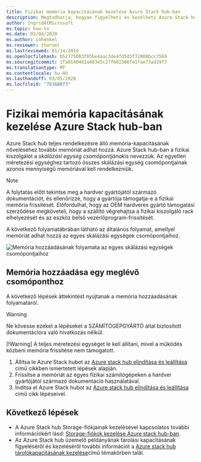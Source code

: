 ```yaml
---
title: Fizikai memória kapacitásának kezelése Azure Stack hub-ban
description: Megtudhatja, hogyan figyelheti és kezelheti Azure Stack hub fizikai memóriáját és kapacitását.
author: IngridAtMicrosoft
ms.topic: how-to
ms.date: 03/04/2020
ms.author: inhenkel
ms.reviewer: thoroet
ms.lastreviewed: 01/14/2019
ms.openlocfilehash: b52775083f05be4aac3de4fd5d3f72808bcc7569
ms.sourcegitcommit: 1fa0140481a483e5c27f602386fe1fae77ad29f7
ms.translationtype: MT
ms.contentlocale: hu-HU
ms.lasthandoff: 03/05/2020
ms.locfileid: "78368073"
---
```

# <a name="manage-physical-memory-capacity-in-azure-stack-hub"></a>Fizikai memória kapacitásának kezelése Azure Stack hub-ban

Azure Stack hub teljes rendelkezésre álló memória-kapacitásának növeléséhez további memóriát adhat hozzá. Azure Stack hub-ban a fizikai kiszolgálót a *skálázási egység csomópontjának*is nevezzük. Az egyetlen méretezési egységhez tartozó összes skálázási egység csomópontjainak azonos mennyiségű memóriával kell rendelkezniük.

> [!note]  
> A folytatás előtt tekintse meg a hardver gyártójától származó dokumentációt, és ellenőrizze, hogy a gyártója támogatja-e a fizikai memória frissítését. Előfordulhat, hogy az OEM hardveres gyártó támogatási szerződése megköveteli, hogy a szállító végrehajtsa a fizikai kiszolgáló rack elhelyezését és az eszköz belső vezérlőprogram-frissítését.

A következő folyamatábrában látható az általános folyamat, amellyel memóriát adhat hozzá az egyes skálázási egységek csomópontjaihoz.

![Memória hozzáadásának folyamata az egyes skálázási egységek csomópontjaihoz](media/azure-stack-manage-storage-physical-capacity/process-to-add-memory-to-scale-unit.png)

## <a name="add-memory-to-an-existing-node"></a>Memória hozzáadása egy meglévő csomóponthoz
A következő lépések áttekintést nyújtanak a memória hozzáadásának folyamatáról.

> [!Warning]
> Ne kövesse ezeket a lépéseket a SZÁMÍTÓGÉPGYÁRTÓ által biztosított dokumentációra való hivatkozás nélkül.
> 
> [!Warning]
> A teljes méretezési egységet le kell állítani, mivel a működés közbeni memória frissítése nem támogatott.

1. Állítsa le Azure Stack hubot az [Azure stack hub elindítása és leállítása](azure-stack-start-and-stop.md) című cikkben ismertetett lépések alapján.
2. Frissítse a memóriát az egyes fizikai számítógépeken a hardver gyártójától származó dokumentáció használatával.
3. Indítsa el Azure Stack hubot az [Azure stack hub elindítása és leállítása](azure-stack-start-and-stop.md) című cikk lépéseivel.

## <a name="next-steps"></a>Következő lépések

 - A Azure Stack hub Storage-fiókjainak kezelésével kapcsolatos további információkért lásd: [Storage-fiókok kezelése Azure stack hub-ban](azure-stack-manage-storage-accounts.md).
 - Az Azure Stack hub üzemelő példányának tárolási kapacitásának figyeléséről és kezeléséről további információt a [Azure stack hub tárolókapacitásának kezelése](azure-stack-manage-storage-shares.md)című témakörben talál.
